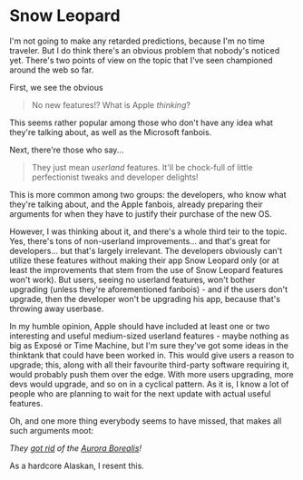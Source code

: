 Snow Leopard
============

I'm not going to make any retarded predictions, because I'm no time traveler. But I do think there's an obvious problem that nobody's noticed yet. There's two points of view on the topic that I've seen championed around the web so far.

First, we see the obvious

> No new features!? What is Apple *thinking*?

This seems rather popular among those who don't have any idea what they're talking about, as well as the Microsoft fanbois.

Next, there're those who say...

> They just mean *userland* features. It'll be chock-full of little perfectionist tweaks and developer delights!

This is more common among two groups: the developers, who know what they're talking about, and the Apple fanbois, already preparing their arguments for when they have to justify their purchase of the new OS.

However, I was thinking about it, and there's a whole third teir to the topic. Yes, there's tons of non-userland improvements... and that's great for developers... but that's largely irrelevant. The developers obviously can't utilize these features without making their app Snow Leopard only (or at least the improvements that stem from the use of Snow Leopard features won't work). But users, seeing no userland features, won't bother upgrading (unless they're aforementioned fanbois) - and if the users don't upgrade, then the developer won't be upgrading his app, because that's throwing away userbase.

In my humble opinion, Apple should have included at least one or two interesting and useful medium-sized userland features - maybe nothing as big as Exposé or Time Machine, but I'm sure they've got some ideas in the thinktank that could have been worked in. This would give users a reason to upgrade; this, along with all their favourite third-party software requiring it, would probably push them over the edge. With more users upgrading, more devs would upgrade, and so on in a cyclical pattern. As it is, I know a lot of people who are planning to wait for the next update with actual useful features.

Oh, and one more thing everybody seems to have missed, that makes all such arguments moot:

*They [got rid](http://www.apple.com/macosx/snowleopard/) of the [Aurora Borealis](http://www.apple.com/macosx/leopard/)!*

As a hardcore Alaskan, I resent this.